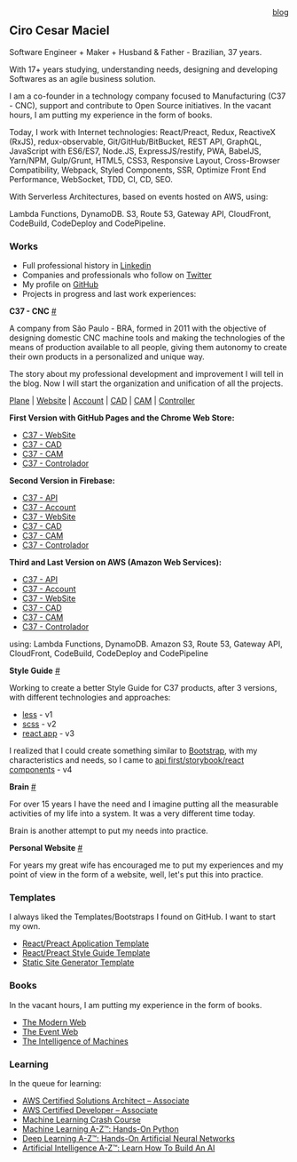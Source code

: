<div style="text-align: right; float: right">
    <a href="/blog/">blog</a>
</div>

## Ciro Cesar Maciel 

Software Engineer + Maker + Husband & Father - Brazilian, 37 years. 

With 17+ years studying, understanding needs, designing and developing Softwares as an agile business solution.

I am a co-founder in a technology company focused to Manufacturing (C37 - CNC), support and contribute to Open Source initiatives. In the vacant hours, I am putting my experience in the form of books.

Today, I work with Internet technologies: React/Preact, Redux, ReactiveX (RxJS), redux-observable, Git/GitHub/BitBucket,  REST API, GraphQL, JavaScript with ES6/ES7, Node.JS, ExpressJS/restify, PWA, BabelJS, Yarn/NPM, Gulp/Grunt, HTML5, CSS3, Responsive Layout, Cross-Browser Compatibility, Webpack, Styled Components, SSR, Optimize Front End Performance, WebSocket, TDD, CI, CD, SEO.

With Serverless Architectures, based on events hosted on AWS, using:

Lambda Functions, DynamoDB. S3, Route 53, Gateway API, CloudFront, CodeBuild, CodeDeploy and CodePipeline.


### Works
- Full professional history in [Linkedin](https://www.linkedin.com/in/ciro-maciel/)
- Companies and professionals who follow on [Twitter](https://twitter.com/cirocmaciel)
- My profile on [GitHub](https://github.com/ciro-maciel)
- Projects in progress and last work experiences:

**C37 - CNC** [#](https://c37.co/)

A company from São Paulo - BRA, formed in 2011 with the objective of designing domestic CNC machine tools and making the technologies of the means of production available to all people, giving them autonomy to create their own products in a personalized and unique way.

The story about my professional development and improvement I will tell in the blog. Now I will start the organization and unification of all the projects.

[Plane](https://github.com/c37/plane) | [Website](https://github.com/c37/website) | [Account](https://account.c37.co/) | [CAD](https://cad.c37.co/) | [CAM](https://cam.c37.co/) | [Controller](https://controller.c37.co/)

**First Version with GitHub Pages and the Chrome Web Store:**

- [C37 - WebSite](https://github.com/c37/website/tree/v4)
- [C37 - CAD](https://chrome.google.com/webstore/detail/c37-cad/bacjohjidiopikbeocnpebloihebiane)
- [C37 - CAM](https://chrome.google.com/webstore/detail/c37-cam/kanmmcphjbpnojplaphiepkklcgmmkgd)
- [C37 - Controlador](https://chrome.google.com/webstore/detail/c37-controlador/iodomfcbclgacbhdjmpjfcgdjecdkdhn)

**Second Version in Firebase:**

- [C37 - API](https://c37-api.firebaseapp.com/)
- [C37 - Account](https://c37-account.firebaseapp.com/)
- [C37 - WebSite](https://c37-website.firebaseapp.com/)
- [C37 - CAD](https://c37-cad.firebaseapp.com/)
- [C37 - CAM](https://c37-cam.firebaseapp.com/)
- [C37 - Controlador](https://c37-controller.firebaseapp.com/)

**Third and Last Version on AWS (Amazon Web Services):**

- [C37 - API](https://api.c37.co/)
- [C37 - Account](https://account.c37.co/)
- [C37 - WebSite](https://c37.co/)
- [C37 - CAD](https://cad.c37.co/)
- [C37 - CAM](https://cam.c37.co/)
- [C37 - Controlador](https://controller.c37.co/)

using: Lambda Functions, DynamoDB. Amazon S3, Route 53, Gateway API, CloudFront, CodeBuild, CodeDeploy and CodePipeline



**Style Guide** [#](http://style.ciro-maciel.me/)

Working to create a better Style Guide for C37 products, after 3 versions, with different technologies and approaches:
 
 - [less](https://github.com/ciro-maciel/style-guide/tree/v1) - v1
 - [scss](https://github.com/ciro-maciel/style-guide/tree/v2) - v2
 - [react app](https://github.com/ciro-maciel/style-guide/tree/v3) - v3

I realized that I could create something similar to [Bootstrap](https://getbootstrap.com/), with my characteristics and needs, so I came to [api first/storybook/react components](https://github.com/ciro-maciel/style-guide/tree/v4) - v4


**Brain** [#](https://brain.ciro-maciel.me/)

For over 15 years I have the need and I imagine putting all the measurable activities of my life into a system. It was a very different time today.

Brain is another attempt to put my needs into practice.



**Personal Website** [#](https://github.com/ciro-maciel/website)

For years my great wife has encouraged me to put my experiences and my point of view in the form of a website, well, let's put this into practice.

### Templates

I always liked the Templates/Bootstraps I found on GitHub. I want to start my own.

- [React/Preact Application Template](https://github.com/ciro-maciel/template-app-react)
- [React/Preact Style Guide Template](https://github.com/ciro-maciel/template-style-react)
- [Static Site Generator Template](https://github.com/ciro-maciel/template-app-html)

### Books

In the vacant hours, I am putting my experience in the form of books.

- [The Modern Web](https://github.com/ciro-maciel/book-the-modern-web)
- [The Event Web](https://github.com/ciro-maciel/book-the-event-web)
- [The Intelligence of Machines](https://github.com/ciro-maciel/book-the-intelligence-of-machines)

### Learning
In the queue for learning:

- [AWS Certified Solutions Architect – Associate
](https://aws.amazon.com/pt/certification/certified-solutions-architect-associate/)
- [AWS Certified Developer – Associate](https://aws.amazon.com/pt/certification/certified-developer-associate/)
- [Machine Learning Crash Course](https://developers.google.com/machine-learning/crash-course/)
- [Machine Learning A-Z™: Hands-On Python](https://www.udemy.com/machinelearning/)
- [Deep Learning A-Z™: Hands-On Artificial Neural Networks
](https://www.udemy.com/deeplearning/)
- [Artificial Intelligence A-Z™: Learn How To Build An AI](https://www.udemy.com/artificial-intelligence-az/)